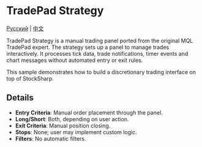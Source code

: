 # TradePad Strategy
[Русский](README_ru.md) | [中文](README_cn.md)

TradePad Strategy is a manual trading panel ported from the original MQL TradePad expert. The strategy sets up a panel to manage trades interactively. It processes tick data, trade notifications, timer events and chart messages without automated entry or exit rules.

This sample demonstrates how to build a discretionary trading interface on top of StockSharp.

## Details

- **Entry Criteria**: Manual order placement through the panel.
- **Long/Short**: Both, depending on user action.
- **Exit Criteria**: Manual position closing.
- **Stops**: None; user may implement custom logic.
- **Filters**: No automatic filters.
